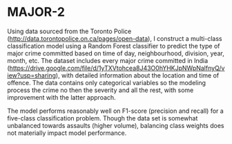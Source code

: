 # MAJOR-2
Using data sourced from the Toronto Police (http://data.torontopolice.on.ca/pages/open-data), I construct a multi-class classification model using a Random Forest classifier to predict the type of major crime committed based on time of day, neighbourhood, division, year, month, etc. The dataset includes every major crime committed in India (https://drive.google.com/file/d/1yTXVtohcea8J43O0hYHKJpNWpNalfnyQ/view?usp=sharing), with detailed information about the location and time of offence. The data contains only categorical variables so the modeling process the crime no then the severity and all the rest, with some improvement with the latter approach.

The model performs reasonably well on F1-score (precision and recall) for a five-class classification problem. Though the data set is somewhat unbalanced towards assaults (higher volume), balancing class weights does not materially impact model performance.
